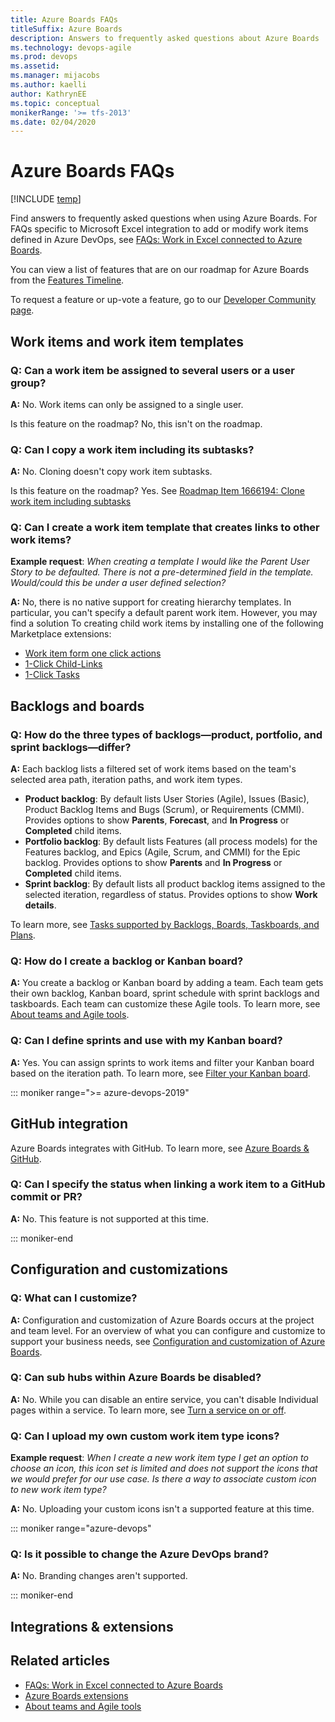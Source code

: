 ```yaml
---
title: Azure Boards FAQs 
titleSuffix: Azure Boards
description: Answers to frequently asked questions about Azure Boards 
ms.technology: devops-agile
ms.prod: devops
ms.assetid:  
ms.manager: mijacobs
ms.author: kaelli
author: KathrynEE
ms.topic: conceptual
monikerRange: '>= tfs-2013'
ms.date: 02/04/2020
---
```


# Azure Boards FAQs 

[!INCLUDE [temp](includes/version-vsts-tfs-all-versions.md)]
 

Find answers to frequently asked questions when using Azure Boards. For FAQs specific to Microsoft Excel integration to add or modify work items defined in Azure DevOps, see [FAQs: Work in Excel connected to Azure Boards](backlogs/office/faqs.md). 

You can view a list of features that are on our roadmap for Azure Boards from the [Features Timeline](/azure/devops/release-notes/features-timeline). 

To request a feature or up-vote a feature, go to our [Developer Community page](https://developercommunity.visualstudio.com/spaces/21/visual-studio-team-services.html?type=idea).
 

## Work items and work item templates

### Q: Can a work item be assigned to several users or a user group? 

**A:** No. Work items can only be assigned to a single user. 

Is this feature on the roadmap? No, this isn't on the roadmap. 

<!---   

### Q: What's the recommended method to group work? 

**A:** 


### Q: How can I best track dependencies?

**A:** 
--> 


### Q: Can I copy a work item including its subtasks? 

**A:** No. Cloning doesn't copy work item subtasks.  

Is this feature on the roadmap? Yes. See [Roadmap Item 1666194: Clone work item including subtasks](https://dev.azure.com/mseng/AzureDevOpsRoadmap/_backlogs/backlog/Boards/Roadmap%20Items/?workitem=1666194)

### Q: Can I create a work item template that creates links to other work items? 

**Example request**: *When creating a template I would like the Parent User Story to be defaulted. There is not a pre-determined field in the template. Would/could this be under a user defined selection?*

**A:** No, there is no native support for creating hierarchy templates.  In particular, you can't specify a default parent work item. However, you may find a solution To creating child work items by installing one of the following Marketplace extensions:  
- [Work item form one click actions](https://marketplace.visualstudio.com/items?itemName=mohitbagra.witoneclickactions)  
- [1-Click Child-Links](https://marketplace.visualstudio.com/items?itemName=ruifig.vsts-work-item-one-click-child-links)  
- [1-Click Tasks](https://marketplace.visualstudio.com/items?itemName=ruifig.vsts-work-item-one-click-tasks)  

## Backlogs and boards

### Q: How do the three types of backlogs&mdash;product, portfolio, and sprint backlogs&mdash;differ?

**A:** Each backlog lists a filtered set of work items based on the team's selected area path, iteration paths, and work item types.  
- **Product backlog**: By default lists User Stories (Agile), Issues (Basic), Product Backlog Items and Bugs (Scrum), or Requirements (CMMI). Provides options to show **Parents**, **Forecast**, and **In Progress** or **Completed** child items.  
- **Portfolio backlog**: By default lists Features (all process models) for the Features backlog, and Epics (Agile, Scrum, and CMMI) for the Epic backlog. Provides options to show **Parents** and **In Progress** or **Completed** child items. 
- **Sprint backlog**: By default lists all product backlog items assigned to the selected iteration, regardless of status. Provides options to show **Work details**.   

To learn more, see [Tasks supported by Backlogs, Boards, Taskboards, and Plans](backlogs/backlogs-boards-plans.md).

### Q: How do I create a backlog or Kanban board? 

**A:** You create a backlog or Kanban board by adding a team. Each team gets their own backlog, Kanban board, sprint schedule with sprint backlogs and taskboards. Each team can customize these Agile tools. To learn more, see [About teams and Agile tools](../organizations/settings/about-teams-and-settings.md). 

### Q: Can I define sprints and use with my Kanban board? 

**A:** Yes. You can assign sprints to work items and filter your Kanban board based on the iteration path. To learn more, see [Filter your Kanban board](boards/filter-kanban-board.md). 


<!--- 

### Q: How do I make H for hours or D for days appear on my Sprint backlogs and Taskboards? 

### Q: How do I migrate my existing backlog to Azure Boards?  

**A:** 

--> 

::: moniker range=">= azure-devops-2019"

## GitHub integration

Azure Boards integrates with GitHub. To learn more, see [Azure Boards & GitHub](github/index.md).


### Q: Can I specify the status when linking a work item to a GitHub commit or PR?

**A:** No. This feature is not supported at this time. 

::: moniker-end 

## Configuration and customizations  

### Q: What can I customize?  

**A:** Configuration and customization of Azure Boards occurs at the project and team level. For an overview of what you can configure and customize to support your business needs, see [Configuration and customization of Azure Boards](configure-customize.md). 


### Q: Can sub hubs within Azure Boards be disabled? 

**A:** No. While you can disable an entire service, you can't disable Individual pages within a service. To learn more, see [Turn a service on or off](../organizations/settings/set-services.md). 

### Q: Can I upload my own custom work item type icons?  

**Example request**: *When I create a new work item type I get an option to choose an icon, this icon set is limited and does not support the icons that we would prefer for our use case. Is there a way to associate custom icon to new work item type?* 

**A:** No. Uploading your custom icons isn't a supported feature at this time.   



::: moniker range="azure-devops"

### Q: Is it possible to change the Azure DevOps brand? 

**A:** No. Branding changes aren't supported.  

::: moniker-end 


## Integrations & extensions



## Related articles

- [FAQs: Work in Excel connected to Azure Boards](backlogs/office/faqs.md)
- [Azure Boards extensions](extensions/index.md)
- [About teams and Agile tools](../organizations/settings/about-teams-and-settings.md)

